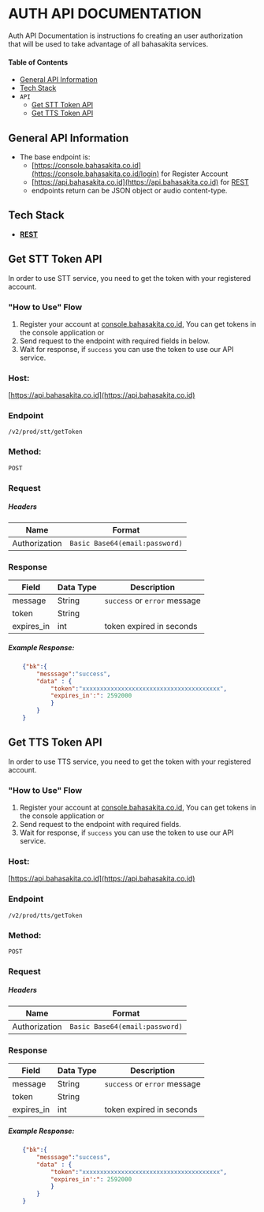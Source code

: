 
# AUTH API DOCUMENTATION
Auth API Documentation is instructions fo creating an user authorization that will be used to take advantage of all bahasakita services.


#### **Table of Contents**
  - [General API Information](#general-api-information)
  - [Tech Stack](#tech-stack)
  - `API`
    - [Get STT Token API](#get-stt-token-api) 
    - [Get TTS Token API](#get-tts-token-api)
  
## **General API Information**
  - The base endpoint is: 
    - [https://console.bahasakita.co.id](https://console.bahasakita.co.id/login) for Register Account
    - [https://api.bahasakita.co.id](https://api.bahasakita.co.id) for [REST](https://restfulapi.net/)
    - endpoints return can be JSON object or audio content-type.

## **Tech Stack**
  - **[REST](https://restfulapi.net/)**

## **Get STT Token API**
  In order to use STT service, you need to get the token with your registered account.

### **"How to Use" Flow**
  1. Register your account at [console.bahasakita.co.id](https://console.bahasakita.co.id/login), You can get tokens in the console application or
  2. Send request to the endpoint with required fields in below. 
  3. Wait for response, if `success` you can use the token to use our API service.


### **Host:**
  [https://api.bahasakita.co.id](https://api.bahasakita.co.id)

### **Endpoint**
  `/v2/prod/stt/getToken`

### **Method:**
  `POST`

### **Request**
##### **Headers**
  | Name | Format |
  | ------ | ------ |
  | Authorization | `Basic Base64(email:password)` |

### **Response**
  | Field | Data Type | Description |
  | ------ | ------ | ------ |
  | message | String | `success` or `error` message|
  | token | String | |
  | expires_in | int | token expired in seconds|

##### **Example Response:**
```json
    {"bk":{
        "messsage":"success",
        "data" : {
            "token":"xxxxxxxxxxxxxxxxxxxxxxxxxxxxxxxxxxxxxxx",
            "expires_in':": 2592000
            }
        }
    }  
```


## **Get TTS Token API**
  In order to use TTS service, you need to get the token with your registered account.

### **"How to Use" Flow**
  1. Register your account at [console.bahasakita.co.id](https://console.bahasakita.co.id/login), You can get tokens in the console application or
  2. Send request to the endpoint with required fields. 
  3. Wait for response, if `success` you can use the token to use our API service.


### **Host:**
  [https://api.bahasakita.co.id](https://api.bahasakita.co.id)

### **Endpoint**
  `/v2/prod/tts/getToken`

### **Method:**
  `POST`

### **Request**
##### **Headers**
  | Name | Format |
  | ------ | ------ |
  | Authorization | `Basic Base64(email:password)` |

### **Response**
  | Field | Data Type | Description |
  | ------ | ------ | ------ |
  | message | String | `success` or `error` message|
  | token | String | |
  | expires_in | int | token expired in seconds |

##### **Example Response:**
```json
    {"bk":{
        "messsage":"success",
        "data" : {
            "token":"xxxxxxxxxxxxxxxxxxxxxxxxxxxxxxxxxxxxxxx",
            "expires_in':": 2592000
            }
        }
    }  
```
